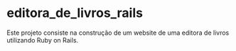 # editora_de_livros_rails
Este projeto consiste na construção de um website de uma editora de livros utilizando Ruby on Rails.

